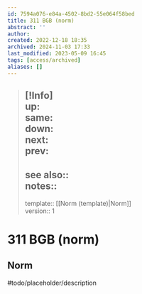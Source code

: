 ```yaml
---
id: 7594a076-e84a-4502-8bd2-55e064f58bed
title: 311 BGB (norm)
abstract: ''
author: 
created: 2022-12-18 18:35
archived: 2024-11-03 17:33
last_modified: 2023-05-09 16:45
tags: [access/archived]
aliases: []
---
```


> [!Info]  
> up:  
> same:  
> down:  
> next:  
> prev: 
> ---  
> see also::  
> notes:: 
> ---
> template:: [[Norm (template)|Norm]]  
> version:: 1

# 311 BGB (norm)

## Norm

#todo/placeholder/description 
